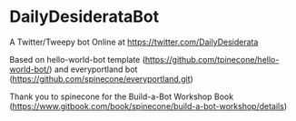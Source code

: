 # DailyDesiderataBot
A Twitter/Tweepy bot
Online at https://twitter.com/DailyDesiderata

Based on hello-world-bot template (https://github.com/tpinecone/hello-world-bot/) and 
everyportland bot (https://github.com/spinecone/everyportland.git)

Thank you to spinecone for the Build-a-Bot Workshop Book (https://www.gitbook.com/book/spinecone/build-a-bot-workshop/details)

